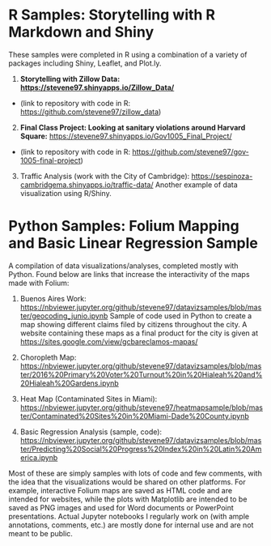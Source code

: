 # R Samples: Storytelling with R Markdown and Shiny
These samples were completed in R using a combination of a variety of packages including Shiny, Leaflet, and Plot.ly.

1. <b>Storytelling with Zillow Data: https://stevene97.shinyapps.io/Zillow_Data/</b>
- (link to repository with code in R: https://github.com/stevene97/zillow_data)


2. <b>Final Class Project: Looking at sanitary violations around Harvard Square:</b> https://stevene97.shinyapps.io/Gov1005_Final_Project/
- (link to repository with code in R: https://github.com/stevene97/gov-1005-final-project)


3. Traffic Analysis (work with the City of Cambridge): https://sespinoza-cambridgema.shinyapps.io/traffic-data/
Another example of data visualization using R/Shiny.

# Python Samples: Folium Mapping and Basic Linear Regression Sample
A compilation of data visualizations/analyses, completed mostly with Python. Found below are links that increase the interactivity of the maps made with Folium:

1. Buenos Aires Work: https://nbviewer.jupyter.org/github/stevene97/datavizsamples/blob/master/geocoding_junio.ipynb
Sample of code used in Python to create a map showing different claims filed by citizens throughout the city. A website containing these maps as a final product for the city is given at https://sites.google.com/view/gcbareclamos-mapas/

2. Choropleth Map: https://nbviewer.jupyter.org/github/stevene97/datavizsamples/blob/master/2016%20Primary%20Voter%20Turnout%20in%20Hialeah%20and%20Hialeah%20Gardens.ipynb

3. Heat Map (Contaminated Sites in Miami): https://nbviewer.jupyter.org/github/stevene97/heatmapsample/blob/master/Contaminated%20Sites%20in%20Miami-Dade%20County.ipynb

4. Basic Regression Analysis (sample, code):
https://nbviewer.jupyter.org/github/stevene97/datavizsamples/blob/master/Predicting%20Social%20Progress%20Index%20in%20Latin%20America.ipynb

Most of these are simply samples with lots of code and few comments, with the idea that the visualizations would be shared on other platforms. For example, interactive Folium maps are saved as HTML code and are intended for websites, while the plots with Matplotlib are intended to be saved as PNG images and used for Word documents or PowerPoint presentations. Actual Jupyter notebooks I regularly work on (with ample annotations, comments, etc.) are mostly done for internal use and are not meant to be public.
